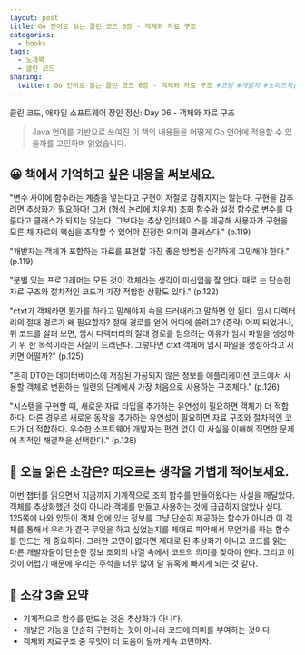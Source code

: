 ```yaml
---
layout: post
title: Go 언어로 읽는 클린 코드 6장 - 객체와 자료 구조
categories:
  - books
tags:
  - 노개북
  - 클린 코드
sharing:
  twitter: Go 언어로 읽는 클린 코드 6장 - 객체와 자료 구조 #코딩 #개발자 #노마드북클럽 #노개북
---
```


클린 코드, 애자일 소프트웨어 장인 정신: Day 06 - 객체와 자료 구조

> Java 언어를 기반으로 쓰여진 이 책의 내용들을 어떻게 Go 언어에 적용할 수 있을까를 고민하며 읽었습니다.

## 😀 책에서 기억하고 싶은 내용을 써보세요.

"변수 사이에 함수라는 계층을 넣는다고 구현이 저절로 감춰지지는 않는다. 구현을 감추려면 추상화가 필요하다! 그저 (형식 논리에 치우쳐) 조회 함수와 설정 함수로 변수를 다룬다고 클래스가 되지는 않는다. 그보다는 추상 인터페이스를 제공해 사용자가 구현을 모른 채 자료의 핵심을 조작할 수 있어야 진정한 의미의 클래스다." (p.119)

"개발자는 객체가 포함하는 자료를 표현할 가장 좋은 방법을 심각하게 고민해야 한다." (p.119)

"분별 있는 프로그래머는 모든 것이 객체라는 생각이 미신임을 잘 안다. 때로 는 단순한 자료 구조와 절차적인 코드가 가장 적합한 상황도 있다." (p.122)

"ctxt가 객체라면 뭔가를 하라고 말해야지 속을 드러내라고 말하면 안 된다. 임시 디렉터리의 절대 경로가 왜 필요할까? 절대 경로를 얻어 어디에 쓸려고? (중략) 어찌 되었거나, 위 코드를 살펴 보면, 임시 디렉터리의 절대 경로를 얻으려는 이유가 임시 파일을 생성하기 위 한 목적이라는 사실이 드러난다. 그렇다면 ctxt 객체에 임시 파일을 생성하라고 시키면 어떨까?" (p.125)

"흔히 DTO는 데이터베이스에 저장된 가공되지 않은 정보를 애플리케이션 코드에서 사용할 객체로 변환하는 일련의 단계에서 가장 처음으로 사용하는 구조체다." (p.126)

"시스템을 구현할 때, 새로운 자료 타입을 추가하는 유연성이 필요하면 객체가 더 적합하다. 다른 경우로 새로운 동작을 추가하는 유연성이 필요하면 자료 구조와 절차적인 코드가 더 적합하다. 우수한 소프트웨어 개발자는 편견 없이 이 사실을 이해해 직면한 문제에 최적인 해결책을 선택한다." (p.128)

## 🤔 오늘 읽은 소감은? 떠오르는 생각을 가볍게 적어보세요.

이번 챕터를 읽으면서 지금까지 기계적으로 조회 함수를 만들어왔다는 사실을 깨달았다. 객체를 추상화했던 것이 아니라 객체를 만들고 사용하는 것에 급급하지 않았나 싶다. 125쪽에 나와 있듯이 객체 안에 있는 정보를 그냥 단순히 제공하는 함수가 아니라 이 객체를 통해서 우리가 결국 무엇을 하고 싶었는지를 제대로 파악해서 무언가를 하는 함수를 만드는 게 중요하다. 그러한 고민이 없다면 제대로 된 추상화가 아니고 코드를 읽는 다른 개발자들이 단순한 정보 조회의 나열 속에서 코드의 의미를 찾아야 한다. 그리고 이것이 어렵기 때문에 우리는 주석을 너무 많이 달 유혹에 빠지게 되는 것 같다.

## 👀 소감 3줄 요약

- 기계적으로 함수를 만드는 것은 추상화가 아니다.
- 개발은 기능을 단순히 구현하는 것이 아니라 코드에 의미를 부여하는 것이다.
- 객체와 자료구조 중 무엇이 더 도움이 될까 계속 고민하자.